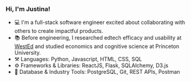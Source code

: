 <!--
**justinakliu/justinakliu** is a ✨ _special_ ✨ repository because its `README.md` (this file) appears on your GitHub profile.

Here are some ideas to get you started:

- 🔭 I’m currently working on ...
- 🌱 I’m currently learning ...
- 👯 I’m looking to collaborate on ...
- 🤔 I’m looking for help with ...
- 💬 Ask me about ...
- 📫 How to reach me: ...
- 😄 Pronouns: ...
- ⚡ Fun fact: ...
-->

### Hi, I'm Justina!

- 💻 I'm a full-stack software engineer excited about collaborating with others to create impactful products. 
- 📚 Before engineering, I researched edtech efficacy and usability at [WestEd](https://www.wested.org/) and studied economics and cognitive science at Princeton University.
- ⚒️ Languages: Python, Javascript, HTML, CSS, SQL
- ⚙️ Frameworks & Libraries: ReactJS, Flask, SQLAlchemy, D3.js
- 🧰 Database & Industry Tools: PostgreSQL, Git, REST APIs, Postman
